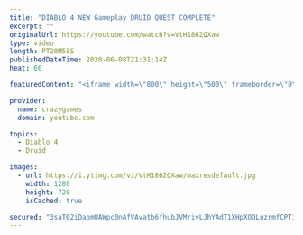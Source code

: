 ```yaml
---
title: "DIABLO 4 NEW Gameplay DRUID QUEST COMPLETE"
excerpt: ""
originalUrl: https://youtube.com/watch?v=VtH1862QXaw
type: video
length: PT20M58S
publishedDateTime: 2020-06-08T21:31:14Z
heat: 66

featuredContent: "<iframe width=\"800\" height=\"500\" frameborder=\"0\" src=\"https://www.youtube.com/embed/VtH1862QXaw\" allow=\"accelerometer; autoplay; encrypted-media; gyroscope; picture-in-picture\" allowfullscreen></iframe>"

provider:
  name: crazygames
  domain: youtube.com

topics:
  - Diablo 4
  - Druid

images:
  - url: https://i.ytimg.com/vi/VtH1862QXaw/maxresdefault.jpg
    width: 1280
    height: 720
    isCached: true

secured: "3saT02iDabmUAWpc0nAfVAvatb6fhubJVMrivLJhYAdT1XHpXOOLuzrmfCPTiQ1H7mRTuZ5sYCb/HTcPikvj/Tq9Jyy9lDDW6Lcrn32WiGYSHgWIUhWDEvawW87AqlUtbo9FQiDUUFHXVw7d430js2zbKKQ3Yrs8HLJAMXYZkN1ASN9178umn0UvL1GPcoWSrg+a7b4tDQLr7TddifyTm6W0H6hOiBHkONwYwhgoFTIqt55Cc5MQsfDKh1onis47Sl5166EkOK6DvmPGuXT6hknlyOuhKkUy++NGi04IApQe5CrfnNwqd9PHRGcnJkuLyX1vdfdodqMkDrC3ArVMETlZXgocg+Ek8GxJyUAVJOoxo28nDfG1ZahV9BePFNUBsRdjBPZATjTsu34z6uXVEZ8CXnRJMH8Yb1PUbsN62+s=;pOB1FzEmbTEdOewMXHwEzg=="
---
```


